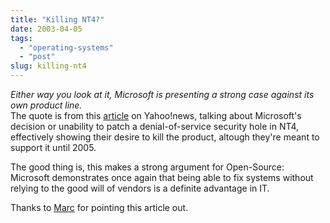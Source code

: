 ```yaml
---
title: "Killing NT4?"
date: 2003-04-05
tags: 
  - "operating-systems"
  - "post"
slug: killing-nt4
---
```


_Either way you look at it, Microsoft is presenting a strong case against its own product line._  
The quote is from this [article](http://news.yahoo.com/news?tmpl=story2&cid=620&u=/nf/20030404/bs_nf/21199&printer=1) on Yahoo!news, talking about Microsoft's decision or unability to patch a denial-of-service security hole in NT4, effectively showing their desire to kill the product, altough they're meant to support it until 2005.

The good thing is, this makes a strong argument for Open-Source: Microsoft demonstrates once again that being able to fix systems without relying to the good will of vendors is a definite advantage in IT.

Thanks to [Marc](http://radio.weblogs.com/0116284/) for pointing this article out.
